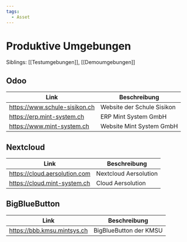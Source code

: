 ```yaml
---
tags:
  - Asset
---
```


# Produktive Umgebungen

Siblings: [[Testumgebungen]], [[Demoumgebungen]]

## Odoo

| Link                          | Beschreibung               |
| ----------------------------- | -------------------------- |
| https://www.schule-sisikon.ch | Website der Schule Sisikon |
| https://erp.mint-system.ch    | ERP Mint System GmbH       |
| https://www.mint-system.ch    | Website Mint System GmbH   |

## Nextcloud

| Link                          | Beschreibung          |
| ----------------------------- | --------------------- |
| https://cloud.aersolution.com | Nextcloud Aersolution |
| https://cloud.mint-system.ch  | Cloud Aersolution     |

## BigBlueButton

| Link                        | Beschreibung           |
| --------------------------- | ---------------------- |
| https://bbb.kmsu.mintsys.ch | BigBlueButton der KMSU |
